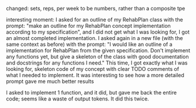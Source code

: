 changed: sets, reps, per week to be numbers, rather than a composite tpe


interesting moment:
I asked for an outline of my RehabPlan class with the prompt: "make an outline for my RehabPlan concept implementation according to my specification", and I did not get what I was looking for, I got an almost completed implementation. I asked again in a new file (with the same context as before) with the prompt: "I would like an outline of a implementation for RehabPlan from the given specification. Don't implement any functions yet, but give a skeleton of the class with good documentation and docstrings for any functions I need." This time, I got exactly what I was looking for, skeleton code of my concept with clear TODO comments of what I needed to implement. It was interesting to see how a more detailed prompt gave me much better results



I asked to implement 1 function, and it did, but gave me back the entire code; seems like a waste of output tokens. It did this twice.